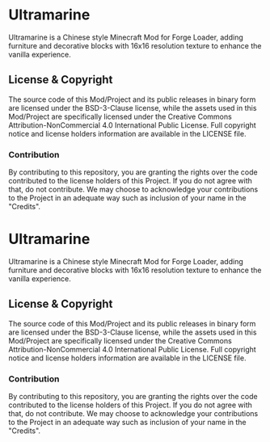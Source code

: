 # Ultramarine

Ultramarine is a Chinese style Minecraft Mod for Forge Loader, adding furniture and decorative blocks with 16x16 resolution texture to enhance the vanilla experience.

## License & Copyright

The source code of this Mod/Project and its public releases in binary form are licensed under the BSD-3-Clause license, while the assets used in this Mod/Project are specifically licensed under the Creative Commons Attribution-NonCommercial 4.0 International Public License. Full copyright notice and license holders information are available in the LICENSE file.

### Contribution

By contributing to this repository, you are granting the rights over the code contributed to the license holders of this Project. If you do not agree with that, do not contribute. We may choose to acknowledge your contributions to the Project in an adequate way such as inclusion of your name in the "Credits".
# Ultramarine

Ultramarine is a Chinese style Minecraft Mod for Forge Loader, adding furniture and decorative blocks with 16x16 resolution texture to enhance the vanilla experience.

## License & Copyright

The source code of this Mod/Project and its public releases in binary form are licensed under the BSD-3-Clause license, while the assets used in this Mod/Project are specifically licensed under the Creative Commons Attribution-NonCommercial 4.0 International Public License. Full copyright notice and license holders information are available in the LICENSE file.

### Contribution

By contributing to this repository, you are granting the rights over the code contributed to the license holders of this Project. If you do not agree with that, do not contribute. We may choose to acknowledge your contributions to the Project in an adequate way such as inclusion of your name in the "Credits".

